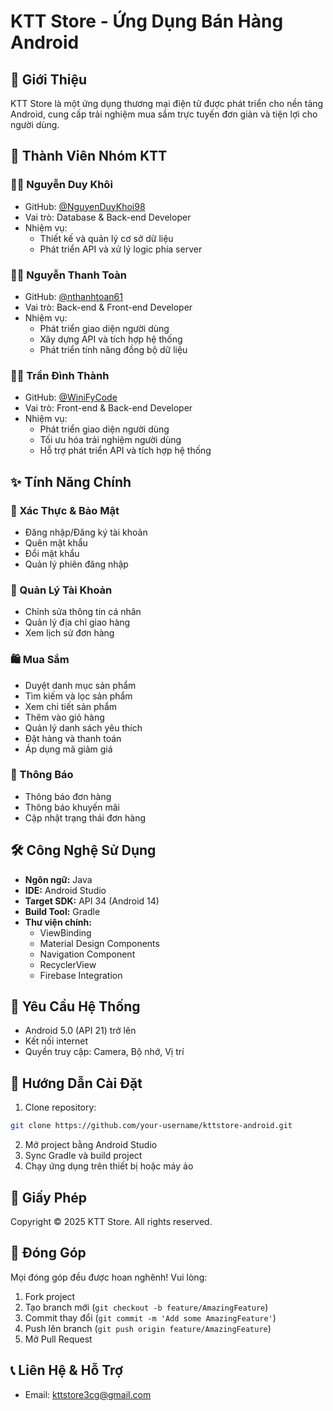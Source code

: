 # KTT Store - Ứng Dụng Bán Hàng Android

## 📱 Giới Thiệu
KTT Store là một ứng dụng thương mại điện tử được phát triển cho nền tảng Android, cung cấp trải nghiệm mua sắm trực tuyến đơn giản và tiện lợi cho người dùng.

## 👥 Thành Viên Nhóm KTT

### 👨‍💻 Nguyễn Duy Khôi
- GitHub: [@NguyenDuyKhoi98](https://github.com/NguyenDuyKhoi98)
- Vai trò: Database & Back-end Developer
- Nhiệm vụ:
  - Thiết kế và quản lý cơ sở dữ liệu
  - Phát triển API và xử lý logic phía server

### 👨‍💻 Nguyễn Thanh Toàn
- GitHub: [@nthanhtoan61](https://github.com/nthanhtoan61)
- Vai trò: Back-end & Front-end Developer
- Nhiệm vụ:
  - Phát triển giao diện người dùng
  - Xây dựng API và tích hợp hệ thống
  - Phát triển tính năng đồng bộ dữ liệu

### 👨‍💻 Trần Đình Thành
- GitHub: [@WiniFyCode](https://github.com/WiniFyCode)
- Vai trò: Front-end & Back-end Developer
- Nhiệm vụ:
  - Phát triển giao diện người dùng
  - Tối ưu hóa trải nghiệm người dùng
  - Hỗ trợ phát triển API và tích hợp hệ thống

## ✨ Tính Năng Chính

### 🔐 Xác Thực & Bảo Mật
- Đăng nhập/Đăng ký tài khoản
- Quên mật khẩu
- Đổi mật khẩu
- Quản lý phiên đăng nhập

### 👤 Quản Lý Tài Khoản
- Chỉnh sửa thông tin cá nhân
- Quản lý địa chỉ giao hàng
- Xem lịch sử đơn hàng

### 🛍️ Mua Sắm
- Duyệt danh mục sản phẩm
- Tìm kiếm và lọc sản phẩm
- Xem chi tiết sản phẩm
- Thêm vào giỏ hàng
- Quản lý danh sách yêu thích
- Đặt hàng và thanh toán
- Áp dụng mã giảm giá

### 📢 Thông Báo
- Thông báo đơn hàng
- Thông báo khuyến mãi
- Cập nhật trạng thái đơn hàng

## 🛠️ Công Nghệ Sử Dụng
- **Ngôn ngữ:** Java
- **IDE:** Android Studio
- **Target SDK:** API 34 (Android 14)
- **Build Tool:** Gradle
- **Thư viện chính:**
  - ViewBinding
  - Material Design Components
  - Navigation Component
  - RecyclerView
  - Firebase Integration

## 📱 Yêu Cầu Hệ Thống
- Android 5.0 (API 21) trở lên
- Kết nối internet
- Quyền truy cập: Camera, Bộ nhớ, Vị trí

## 🚀 Hướng Dẫn Cài Đặt
1. Clone repository:

```bash
git clone https://github.com/your-username/kttstore-android.git
```
2. Mở project bằng Android Studio
3. Sync Gradle và build project
4. Chạy ứng dụng trên thiết bị hoặc máy ảo

## 📄 Giấy Phép
Copyright © 2025 KTT Store. All rights reserved.

## 🤝 Đóng Góp
Mọi đóng góp đều được hoan nghênh! Vui lòng:
1. Fork project
2. Tạo branch mới (`git checkout -b feature/AmazingFeature`)
3. Commit thay đổi (`git commit -m 'Add some AmazingFeature'`)
4. Push lên branch (`git push origin feature/AmazingFeature`)
5. Mở Pull Request

## 📞 Liên Hệ & Hỗ Trợ
- Email: kttstore3cg@gmail.com
